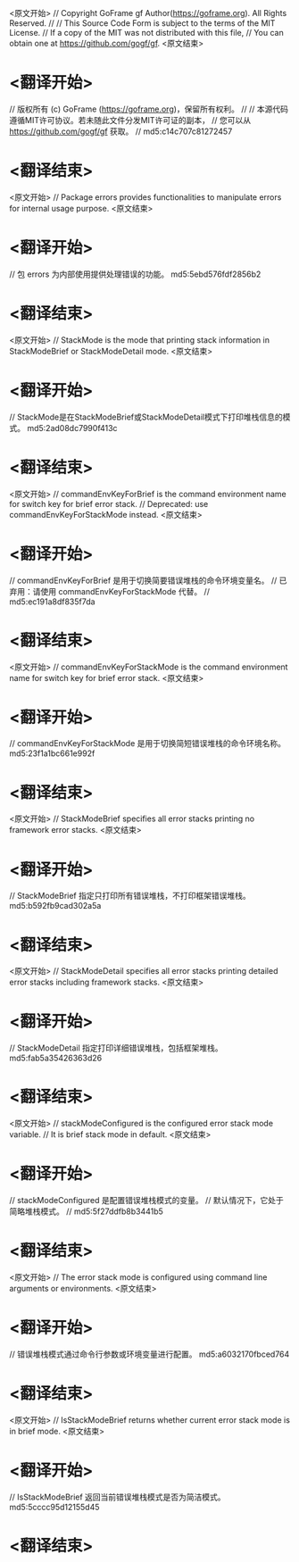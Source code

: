 
<原文开始>
// Copyright GoFrame gf Author(https://goframe.org). All Rights Reserved.
//
// This Source Code Form is subject to the terms of the MIT License.
// If a copy of the MIT was not distributed with this file,
// You can obtain one at https://github.com/gogf/gf.
<原文结束>

# <翻译开始>
// 版权所有 (c) GoFrame (https://goframe.org)，保留所有权利。
//
// 本源代码遵循MIT许可协议。若未随此文件分发MIT许可证的副本，
// 您可以从 https://github.com/gogf/gf 获取。
// md5:c14c707c81272457
# <翻译结束>


<原文开始>
// Package errors provides functionalities to manipulate errors for internal usage purpose.
<原文结束>

# <翻译开始>
// 包 errors 为内部使用提供处理错误的功能。 md5:5ebd576fdf2856b2
# <翻译结束>


<原文开始>
// StackMode is the mode that printing stack information in StackModeBrief or StackModeDetail mode.
<原文结束>

# <翻译开始>
// StackMode是在StackModeBrief或StackModeDetail模式下打印堆栈信息的模式。 md5:2ad08dc7990f413c
# <翻译结束>


<原文开始>
	// commandEnvKeyForBrief is the command environment name for switch key for brief error stack.
	// Deprecated: use commandEnvKeyForStackMode instead.
<原文结束>

# <翻译开始>
// commandEnvKeyForBrief 是用于切换简要错误堆栈的命令环境变量名。
// 已弃用：请使用 commandEnvKeyForStackMode 代替。
// md5:ec191a8df835f7da
# <翻译结束>


<原文开始>
// commandEnvKeyForStackMode is the command environment name for switch key for brief error stack.
<原文结束>

# <翻译开始>
// commandEnvKeyForStackMode 是用于切换简短错误堆栈的命令环境名称。 md5:23f1a1bc661e992f
# <翻译结束>


<原文开始>
// StackModeBrief specifies all error stacks printing no framework error stacks.
<原文结束>

# <翻译开始>
// StackModeBrief 指定只打印所有错误堆栈，不打印框架错误堆栈。 md5:b592fb9cad302a5a
# <翻译结束>


<原文开始>
// StackModeDetail specifies all error stacks printing detailed error stacks including framework stacks.
<原文结束>

# <翻译开始>
// StackModeDetail 指定打印详细错误堆栈，包括框架堆栈。 md5:fab5a35426363d26
# <翻译结束>


<原文开始>
	// stackModeConfigured is the configured error stack mode variable.
	// It is brief stack mode in default.
<原文结束>

# <翻译开始>
// stackModeConfigured 是配置错误堆栈模式的变量。
// 默认情况下，它处于简略堆栈模式。
// md5:5f27ddfb8b3441b5
# <翻译结束>


<原文开始>
// The error stack mode is configured using command line arguments or environments.
<原文结束>

# <翻译开始>
// 错误堆栈模式通过命令行参数或环境变量进行配置。 md5:a6032170fbced764
# <翻译结束>


<原文开始>
// IsStackModeBrief returns whether current error stack mode is in brief mode.
<原文结束>

# <翻译开始>
// IsStackModeBrief 返回当前错误堆栈模式是否为简洁模式。 md5:5cccc95d12155d45
# <翻译结束>

